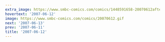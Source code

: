 ```yaml
---
extra_image: https://www.smbc-comics.com/comics/1448591658-20070612after.png
hovertext: '2007-06-12'
image: https://www.smbc-comics.com/comics/20070612.gif
next: '2007-06-13'
prev: '2007-06-11'
title: '2007-06-12'
---
```

